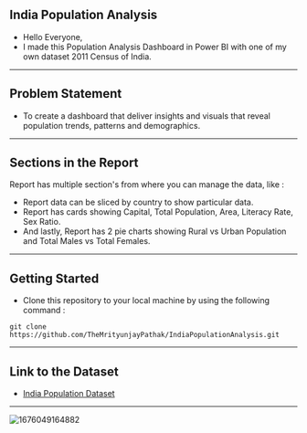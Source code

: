 ## India Population Analysis
- Hello Everyone,
- I made this Population Analysis Dashboard in Power BI with one of my own dataset 2011 Census of India.

<hr>

## Problem Statement
- To create a dashboard that deliver insights and visuals that reveal population trends, patterns and demographics.

<hr>

## Sections in the Report
Report has multiple section's from where you can manage the data, like :
- Report data can be sliced by country to show particular data.
- Report has cards showing Capital, Total Population, Area, Literacy Rate, Sex Ratio.
- And lastly, Report has 2 pie charts showing Rural vs Urban Population and Total Males vs Total Females.

<hr>

## Getting Started
- Clone this repository to your local machine by using the following command :
```
git clone https://github.com/TheMrityunjayPathak/IndiaPopulationAnalysis.git
```

<hr>

## Link to the Dataset
- [India Population Dataset](https://www.kaggle.com/datasets/themrityunjaypathak/2011-census-of-india)

<hr>

![1676049164882](https://github.com/TheMrityunjayPathak/IndiaPopulationAnalysis/assets/123563634/82451fc0-0216-4a76-807f-6b03d6a70a1b)

